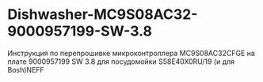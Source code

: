 # Dishwasher-MC9S08AC32-9000957199-SW-3.8
Инструкция по перепрошивке микроконтроллера MC9S08AC32CFGE на плате 9000957199 SW 3.8 для посудомойки S58E40X0RU/19 (и для Bosh)NEFF 

